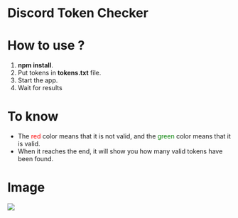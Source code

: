 # Discord Token Checker

# How to use ?
1. **npm install**.
2. Put tokens in **tokens.txt** file.
3. Start the app.
4. Wait for results 

# To know 
- The <font color="red">red</font> color means that it is not valid, and the <font color="green">green</font> color means that it is valid.
- When it reaches the end, it will show you how many valid tokens have been found.

# Image
<img src="https://i.imgur.com/cZ8edFQ.png">